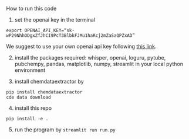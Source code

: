 How to run this code

1. set the openai key in the terminal
```
export OPENAI_API_KEY=“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”
```
We suggest to use your own openai api key following [this link](https://elephas.app/blog/how-to-create-openai-api-keys-cl5c4f21d281431po7k8fgyol0).

2. install the packages required: whisper, openai, loguru, pytube, pubchempy, pandas, matplotlib, numpy, streamlit in your local python environment

3. install chemdataextractor by 
```
pip install chemdataextractor
cde data download
```

4. install this repo
```
pip install -e .
```

5. run the program by `streamlit run run.py` 

